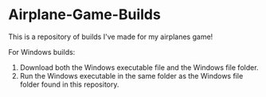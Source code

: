 # Airplane-Game-Builds
This is a repository of builds I've made for my airplanes game!

For Windows builds:
1. Download both the Windows executable file and the Windows file folder.
2. Run the Windows executable in the same folder as the Windows file folder found in this repository.
